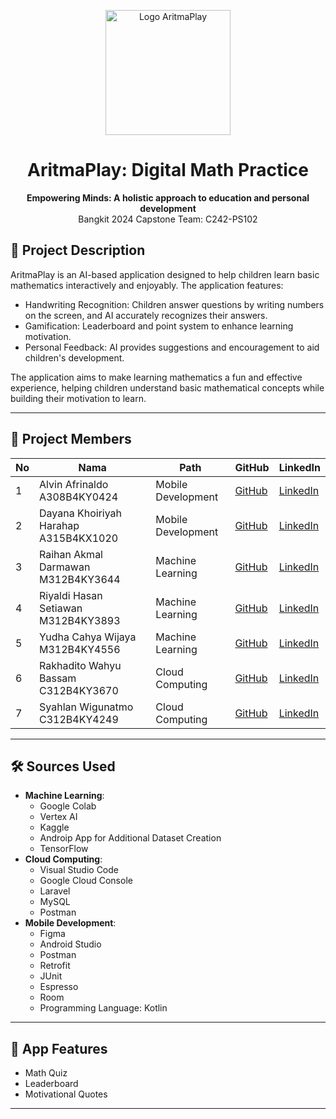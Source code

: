 <p align="center">
  <img src="https://drive.google.com/uc?id=1QgOxMP5mQ89eAKJXzU4GesDoq9iEcwCJ" alt="Logo AritmaPlay" width="200">
</p>

<h1 align="center">AritmaPlay: Digital Math Practice</h1>
<p align="center">
  <strong>Empowering Minds: A holistic approach to education and personal development</strong>
  <br>Bangkit 2024 Capstone Team: C242-PS102
</p>

## 📌 **Project Description**
AritmaPlay is an AI-based application designed to help children learn basic mathematics interactively and enjoyably. The application features:
- Handwriting Recognition: Children answer questions by writing numbers on the screen, and AI accurately recognizes their answers.
- Gamification: Leaderboard and point system to enhance learning motivation.
- Personal Feedback: AI provides suggestions and encouragement to aid children's development.

The application aims to make learning mathematics a fun and effective experience, helping children understand basic mathematical concepts while building their motivation to learn.

---

## 👥 **Project Members**

| No | Nama                      | Path               | GitHub          | LinkedIn               |
|----|---------------------------|--------------------|-----------------|------------------------|
| 1  | Alvin Afrinaldo A308B4KY0424 | Mobile Development  | [GitHub](https://github.com/alvinkyv) | [LinkedIn](https://www.linkedin.com/in/alvinafri/) |
| 2  | Dayana Khoiriyah Harahap A315B4KX1020 | Mobile Development  | [GitHub](https://github.com/Dayana-K-H) | [LinkedIn](https://www.linkedin.com/in/dayana-khoiriyah-harahap/) |
| 3  | Raihan Akmal Darmawan M312B4KY3644 | Machine Learning   | [GitHub](https://github.com/Akmall-rey) | [LinkedIn](https://www.linkedin.com/in/raihan-akmal-15ab8a310) |
| 4  | Riyaldi Hasan Setiawan M312B4KY3893 | Machine Learning   | [GitHub](https://github.com/riyhs) | [LinkedIn](https://www.linkedin.com/in/riyaldi/) |
| 5  | Yudha Cahya Wijaya M312B4KY4556 | Machine Learning   | [GitHub](https://github.com/CahyaW06) | [LinkedIn](https://www.linkedin.com/in/cahya-w06/) |
| 6  | Rakhadito Wahyu Bassam C312B4KY3670 | Cloud Computing    | [GitHub](https://github.com/Rakhaditowb) | [LinkedIn](https://www.linkedin.com/in/rakhaditobassam/) |
| 7  | Syahlan Wigunatmo C312B4KY4249 | Cloud Computing    | [GitHub](https://github.com/Kuroriri) | [LinkedIn](https://www.linkedin.com/in/syahlanwigunatmo) |

---

## 🛠 **Sources Used**

- **Machine Learning**:
  - Google Colab
  - Vertex AI
  - Kaggle
  - Androip App for Additional Dataset Creation
  - TensorFlow
- **Cloud Computing**:
  - Visual Studio Code
  - Google Cloud Console
  - Laravel
  - MySQL
  - Postman
- **Mobile Development**:
  - Figma
  - Android Studio
  - Postman
  - Retrofit
  - JUnit
  - Espresso
  - Room
  - Programming Language: Kotlin
---

## 🚀 **App Features**
- Math Quiz
- Leaderboard
- Motivational Quotes

---
